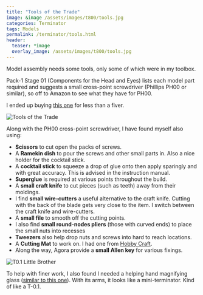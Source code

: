 ```yaml
---
title: "Tools of the Trade"
image: &image /assets/images/t800/tools.jpg
categories: Terminator
tags: Models
permalink: /terminator/tools.html
header:
  teaser: *image
  overlay_image: /assets/images/t800/tools.jpg
---
```

Model assembly needs some tools, only some of which were in my toolbox.

Pack-1 Stage 01 (Components for the Head and Eyes) lists each model part required and suggests a small cross-point screwdriver (Phillips PH00 or similar), so off to Amazon to see what they have for PH00.

I ended up buying [this one](https://www.amazon.co.uk/gp/product/B07B7RRWQR/ref=ppx_yo_dt_b_asin_title_o07_s00) for less than a fiver.

![Tools of the Trade](/assets/images/t800/tools.jpg)

Along with the PH00 cross-point screwdriver, I have found myself also using:

* __Scissors__ to cut open the packs of screws.
* A __Ramekin dish__ to pour the screws and other small parts in. Also a nice holder for the cocktail stick.
* A __cocktail stick__ to squeeze a drop of glue onto then apply sparingly and with great accuracy. This is advised in the instruction manual.
* __Superglue__ is required at various points throughout the build.
* A __small craft knife__ to cut pieces (such as teeth) away from their moldings.
* I find __small wire-cutters__ a useful alternative to the craft knife. Cutting with the back of the blade gets very close to the item. I switch between the craft knife and wire-cutters.
* A __small file__ to smooth off the cutting points.
* I also find __small round-nodes pliers__ (those with curved ends) to place the small nuts into recesses
* __Tweezers__ also help drop nuts and screws into hard to reach locations.
* A __Cutting Mat__ to work on. I had one from [Hobby Craft](https://www.hobbycraft.co.uk/self-healing-cutting-mat-a3/572007-1000).
* Along the way, Agora provide a __small Allen key__ for various fixings.

![T0.1 Little Brother](/assets/images/t800/little-brother.jpg)

To help with finer work, I also found I needed a helping hand magnifying glass ([similar to this one](https://www.amazon.co.uk/Rolson-Tools-60335-Helping-Magnifying/dp/B001BMSBD4)). With its arms, it looks like a mini-terminator. Kind of like a T-0.1.
